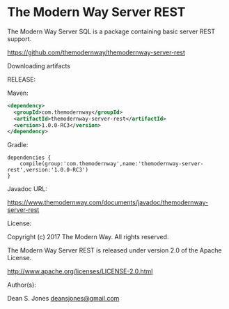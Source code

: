 The Modern Way Server REST
======

The Modern Way Server SQL is a package containing basic server REST support.

https://github.com/themodernway/themodernway-server-rest

Downloading artifacts

RELEASE:

Maven:
```xml
<dependency>
  <groupId>com.themodernway</groupId>
  <artifactId>themodernway-server-rest</artifactId>
  <version>1.0.0-RC3</version>
</dependency>
```
Gradle:

```
dependencies {
    compile(group:'com.themodernway',name:'themodernway-server-rest',version:'1.0.0-RC3')
}
```
Javadoc URL:

https://www.themodernway.com/documents/javadoc/themodernway-server-rest

License:

Copyright (c) 2017 The Modern Way. All rights reserved.

The Modern Way Server REST is released under version 2.0 of the Apache License.

http://www.apache.org/licenses/LICENSE-2.0.html

Author(s):

Dean S. Jones
deansjones@gmail.com
